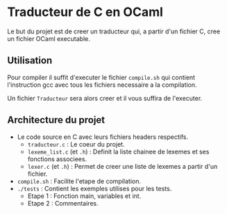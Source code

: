 # Traducteur de C en OCaml

Le but du projet est de creer un traducteur qui, a partir d'un fichier C, cree un fichier OCaml executable.

## Utilisation

Pour compiler il suffit d'executer le fichier `compile.sh` qui contient l'instruction gcc avec tous les fichiers necessaire a la compilation.

Un fichier `Traducteur` sera alors creer et il vous suffira de l'executer.

## Architecture du projet

- Le code source en C avec leurs fichiers headers respectifs.
    - `traducteur.c` : Le coeur du projet.
    - `lexeme_list.c` (et `.h`) : Definit la liste chainee de lexemes et ses fonctions associees.
    - `lexer.c` (et `.h`) : Permet de creer une liste de lexemes a partir d'un fichier.
- `compile.sh` : Facilite l'etape de compilation.
- `./tests` : Contient les exemples utilises pour les tests.
    - Etape 1 : Fonction main, variables et int.
    - Etape 2 : Commentaires.
